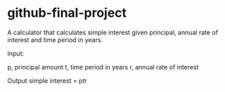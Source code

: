 # github-final-project

A calculator that calculates simple interest given principal, annual rate of interest and time period in years.

Input:

   p, principal amount
   t, time period in years
   r, annual rate of interest

Output
   simple interest = p*t*r
